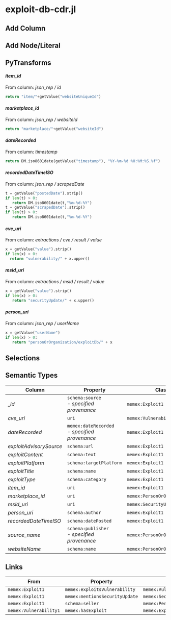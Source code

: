 # exploit-db-cdr.jl

## Add Column

## Add Node/Literal

## PyTransforms
#### _item_id_
From column: _json_rep / id_
``` python
return "item/"+getValue("websiteUniqueId")
```

#### _marketplace_id_
From column: _json_rep / websiteId_
``` python
return "marketplace/"+getValue("websiteId")
```

#### _dateRecorded_
From column: _timestamp_
``` python
return DM.iso8601date(getValue("timestamp"), "%Y-%m-%d %H:%M:%S.%f")
```

#### _recordedDateTimeISO_
From column: _json_rep / scrapedDate_
``` python
t = getValue("postedDate").strip()
if len(t) > 0:
   return DM.iso8601date(t,"%m-%d-%Y")
t = getValue("scrapedDate").strip()
if len(t) > 0:
   return DM.iso8601date(t,"%m-%d-%Y")
```

#### _cve_uri_
From column: _extractions / cve / result / value_
``` python
x = getValue("value").strip()
if len(x) > 0:
  return "vulnerability/" + x.upper()
```

#### _msid_uri_
From column: _extractions / msid / result / value_
``` python
x = getValue("value").strip()
if len(x) > 0:
   return "securityUpdate/" + x.upper()
```

#### _person_uri_
From column: _json_rep / userName_
``` python
x = getValue("userName")
if len(x) > 0:
   return "personOrOrganization/exploitDb/" + x
```


## Selections

## Semantic Types
| Column | Property | Class |
|  ----- | -------- | ----- |
| __id_ | `schema:source`<BR> - _specified provenance_ | `memex:Exploit1`|
| _cve_uri_ | `uri` | `memex:Vulnerability1`|
| _dateRecorded_ | `memex:dateRecorded`<BR> - _specified provenance_ | `memex:Exploit1`|
| _exploitAdvisorySource_ | `schema:url` | `memex:Exploit1`|
| _exploitContent_ | `schema:text` | `memex:Exploit1`|
| _exploitPlatform_ | `schema:targetPlatform` | `memex:Exploit1`|
| _exploitTitle_ | `schema:name` | `memex:Exploit1`|
| _exploitType_ | `schema:category` | `memex:Exploit1`|
| _item_id_ | `uri` | `memex:Exploit1`|
| _marketplace_id_ | `uri` | `memex:PersonOrOrganization2`|
| _msid_uri_ | `uri` | `memex:SecurityUpdate1`|
| _person_uri_ | `schema:author` | `memex:Exploit1`|
| _recordedDateTimeISO_ | `schema:datePosted` | `memex:Exploit1`|
| _source_name_ | `schema:publisher`<BR> - _specified provenance_ | `memex:PersonOrOrganization2`|
| _websiteName_ | `schema:name` | `memex:PersonOrOrganization2`|


## Links
| From | Property | To |
|  --- | -------- | ---|
| `memex:Exploit1` | `memex:exploitsVulnerability` | `memex:Vulnerability1`|
| `memex:Exploit1` | `memex:mentionsSecurityUpdate` | `memex:SecurityUpdate1`|
| `memex:Exploit1` | `schema:seller` | `memex:PersonOrOrganization2`|
| `memex:Vulnerability1` | `memex:hasExploit` | `memex:Exploit1`|

